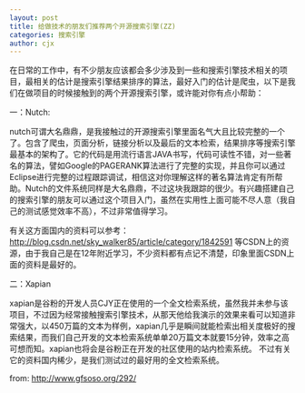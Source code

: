 ```yaml
---
layout: post
title: 给做技术的朋友们推荐两个开源搜索引擎(ZZ)
categories: 搜索引擎
author: cjx
---
```


在日常的工作中，有不少朋友应该都会多少涉及到一些和搜索引擎技术相关的项目，最相关的估计是搜索引擎结果排序的算法，最好入门的估计是爬虫，以下是我们在做项目的时候接触到的两个开源搜索引擎，或许能对你有点小帮助：

一：Nutch:

nutch可谓大名鼎鼎，是我接触过的开源搜索引擎里面名气大且比较完整的一个了。包含了爬虫，页面分析，链接分析以及最后的文本检索，结果排序等搜索引擎最基本的架构了。它的代码是用流行语言JAVA书写，代码可读性不错，对一些著名的算法，譬如Google的PAGERANK算法进行了完整的实现，并且你可以通过Eclipse进行完整的过程跟踪调试，相信这对你理解这样的著名算法肯定有所帮助。Nutch的文件系统同样是大名鼎鼎，不过这块我跟踪的很少。有兴趣搭建自己的搜索引擎的朋友可以通过这个项目入门，虽然在实用性上面可能不尽人意（我自己的测试感觉效率不高），不过非常值得学习。

<!--more-->

有关这方面国内的资料可以参考：
http://blog.csdn.net/sky_walker85/article/category/1842591
等CSDN上的资源，由于我自己是在12年附近学习，不少资料都有点记不清楚，印象里面CSDN上面的资料是最好的。

二：Xapian

xapian是谷粉的开发人员CJY正在使用的一个全文检索系统，虽然我并未参与该项目，不过因为经常接触搜索引擎技术，从那天他给我演示的效果来看可以知道非常强大，以450万篇的文本为样例，xapian几乎是瞬间就能检索出相关度极好的搜索结果，而我们自己开发的文本检索系统单单20万篇文本就要15分钟，效率之高可想而知。xapian也将会是谷粉正在开发的社区使用的站内检索系统。
不过有关它的资料国内稀少，是我们测试过的最好用的全文检索系统。

from: http://www.gfsoso.org/292/